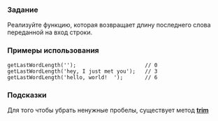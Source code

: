 ### Задание

Реализуйте функцию, которая возвращает длину последнего слова переданной на вход строки.

### Примеры использования

```
getLastWordLength('');                      // 0
getLastWordLength('hey, I just met you');   // 3
getLastWordLength('hello, world!  ');       // 6
```

### Подсказки

Для того чтобы убрать ненужные пробелы, существует
метод **[trim](https://developer.mozilla.org/ru/docs/Web/JavaScript/Reference/Global_Objects/String/Trim)**